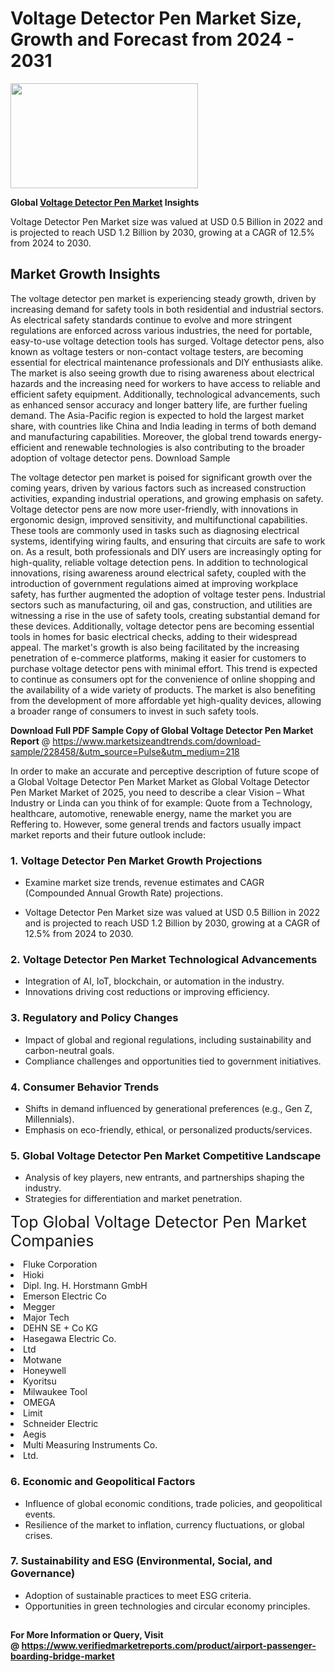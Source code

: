 <H1>Voltage Detector Pen Market Size, Growth and Forecast from 2024 - 2031</H1><img class="aligncenter size-medium wp-image-584254" src="https://thirdeyenews.in/wp-content/uploads/2024/09/Global-Market-Research-300x168.jpeg" alt="" width="300" height="168" /><p><strong>Global&nbsp;<a href="https://www.marketsizeandtrends.com/download-sample/228458/&amp;utm_source=Pulse&amp;utm_medium=218">Voltage Detector Pen Market</a> Insights</strong></p><p>Voltage Detector Pen Market size was valued at USD 0.5 Billion in 2022 and is projected to reach USD 1.2 Billion by 2030, growing at a CAGR of 12.5% from 2024 to 2030.</p><p><h2>Market Growth Insights</h2> <p>The voltage detector pen market is experiencing steady growth, driven by increasing demand for safety tools in both residential and industrial sectors. As electrical safety standards continue to evolve and more stringent regulations are enforced across various industries, the need for portable, easy-to-use voltage detection tools has surged. Voltage detector pens, also known as voltage testers or non-contact voltage testers, are becoming essential for electrical maintenance professionals and DIY enthusiasts alike. The market is also seeing growth due to rising awareness about electrical hazards and the increasing need for workers to have access to reliable and efficient safety equipment. Additionally, technological advancements, such as enhanced sensor accuracy and longer battery life, are further fueling demand. The Asia-Pacific region is expected to hold the largest market share, with countries like China and India leading in terms of both demand and manufacturing capabilities. Moreover, the global trend towards energy-efficient and renewable technologies is also contributing to the broader adoption of voltage detector pens. Download Sample</p> <p>The voltage detector pen market is poised for significant growth over the coming years, driven by various factors such as increased construction activities, expanding industrial operations, and growing emphasis on safety. Voltage detector pens are now more user-friendly, with innovations in ergonomic design, improved sensitivity, and multifunctional capabilities. These tools are commonly used in tasks such as diagnosing electrical systems, identifying wiring faults, and ensuring that circuits are safe to work on. As a result, both professionals and DIY users are increasingly opting for high-quality, reliable voltage detection pens. In addition to technological innovations, rising awareness around electrical safety, coupled with the introduction of government regulations aimed at improving workplace safety, has further augmented the adoption of voltage tester pens. Industrial sectors such as manufacturing, oil and gas, construction, and utilities are witnessing a rise in the use of safety tools, creating substantial demand for these devices. Additionally, voltage detector pens are becoming essential tools in homes for basic electrical checks, adding to their widespread appeal. The market's growth is also being facilitated by the increasing penetration of e-commerce platforms, making it easier for customers to purchase voltage detector pens with minimal effort. This trend is expected to continue as consumers opt for the convenience of online shopping and the availability of a wide variety of products. The market is also benefiting from the development of more affordable yet high-quality devices, allowing a broader range of consumers to invest in such safety tools. </p><p><span class=""><strong>Download Full PDF Sample Copy of Global Voltage Detector Pen Market Report</strong> @ <a href="https://www.marketsizeandtrends.com/download-sample/228458/&amp;utm_source=Pulse&amp;utm_medium=218" target="_blank">https://www.marketsizeandtrends.com/download-sample/228458/&amp;utm_source=Pulse&amp;utm_medium=218</a></span></p><p>In order to make an accurate and perceptive description of future scope of a Global&nbsp;Voltage Detector Pen Market Market as Global&nbsp;Voltage Detector Pen Market Market of 2025, you need to describe a clear Vision &ndash; What Industry or Linda can you think of for example: Quote from a Technology, healthcare, automotive, renewable energy, name the market you are Reffering to. However, some general trends and factors usually impact market reports and their future outlook include:</p><h3>1.&nbsp;<strong>Voltage Detector Pen Market Growth Projections</strong></h3><ul><li>Examine market size trends, revenue estimates and CAGR (Compounded Annual Growth Rate) projections.</li><li><p>Voltage Detector Pen Market size was valued at USD 0.5 Billion in 2022 and is projected to reach USD 1.2 Billion by 2030, growing at a CAGR of 12.5% from 2024 to 2030.</p></li></ul><h3>2.&nbsp;<strong>Voltage Detector Pen Market Technological Advancements</strong></h3><ul><li>Integration of AI, IoT, blockchain, or automation in the industry.</li><li>Innovations driving cost reductions or improving efficiency.</li></ul><h3>3.&nbsp;<strong>Regulatory and Policy Changes</strong></h3><ul><li>Impact of global and regional regulations, including sustainability and carbon-neutral goals.</li><li>Compliance challenges and opportunities tied to government initiatives.</li></ul><h3>4.&nbsp;<strong>Consumer Behavior Trends</strong></h3><ul><li>Shifts in demand influenced by generational preferences (e.g., Gen Z, Millennials).</li><li>Emphasis on eco-friendly, ethical, or personalized products/services.</li></ul><h3>5.&nbsp;<strong>Global Voltage Detector Pen Market Competitive Landscape</strong></h3><ul><li>Analysis of key players, new entrants, and partnerships shaping the industry.</li><li>Strategies for differentiation and market penetration.</li></ul><p data-pm-slice="1 1 []"><span style="color: inherit; font-family: inherit; font-size: 25px;">Top Global Voltage Detector Pen Market Companies</span></p><div class="" data-test-id=""><p><li>Fluke Corporation</li><li> Hioki</li><li> Dipl. Ing. H. Horstmann GmbH</li><li> Emerson Electric Co</li><li> Megger</li><li> Major Tech</li><li> DEHN SE + Co KG</li><li> Hasegawa Electric Co.</li><li> Ltd</li><li> Motwane</li><li> Honeywell</li><li> Kyoritsu</li><li> Milwaukee Tool</li><li> OMEGA</li><li> Limit</li><li> Schneider Electric</li><li> Aegis</li><li> Multi Measuring Instruments Co.</li><li> Ltd.</li></p></div><h3>6.&nbsp;<strong>Economic and Geopolitical Factors</strong></h3><ul><li>Influence of global economic conditions, trade policies, and geopolitical events.</li><li>Resilience of the market to inflation, currency fluctuations, or global crises.</li></ul><h3>7.&nbsp;<strong>Sustainability and ESG (Environmental, Social, and Governance)</strong></h3><ul><li>Adoption of sustainable practices to meet ESG criteria.</li><li>Opportunities in green technologies and circular economy principles.</li></ul><h2><strong style="font-size: 14px;">For More Information or Query, Visit @&nbsp;</strong><a style="background-color: #ffffff; font-size: 14px;" href="https://www.marketsizeandtrends.com/report/voltage-detector-pen-market/" target="_blank">https://www.verifiedmarketreports.com/product/airport-passenger-boarding-bridge-market</a></h2>
